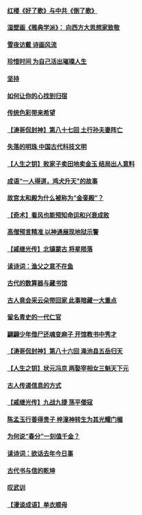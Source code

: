 #### [红楼《好了歌》与中共《倒了歌》](../pages/prog647/a103387415.md) 
#### [湿壁画《雅典学派》： 向西方大思想家致敬](../pages/prog647/a103387334.md) 
#### [雪夜访戴 诗画风流](../pages/prog647/a103387289.md) 
#### [珍惜时间 为自己活出璀璨人生](../pages/prog647/a103386288.md) 
#### [坚持](../pages/prog647/a103386143.md) 
#### [如何让你的心找到归宿](../pages/prog647/a103385386.md) 
#### [传统色彩带来希望](../pages/prog647/a103385366.md) 
#### [【涛哥侃封神】第八十七回 土行孙夫妻阵亡](../pages/prog647/a103384801.md) 
#### [失落的明珠 中国古代科技文明](../pages/prog647/a103384282.md) 
#### [【人生之钥】败家子卖田地卖金玉 结局出人意料](../pages/prog647/a103384205.md) 
#### [成语“一人得道，鸡犬升天”的故事](../pages/prog647/a103383159.md) 
#### [故宫太和殿为什么被称为“金銮殿”？](../pages/prog647/a103383155.md) 
#### [【奇术】看风也能预知命运和兴衰成败](../pages/prog647/a103382268.md) 
#### [高僧预言精准 以神通展现地狱示警](../pages/prog647/a103382179.md) 
#### [【戚继光传】北镇蒙古 将星陨落](../pages/prog647/a103381332.md) 
#### [读诗词：渔父之意不在鱼](../pages/prog647/a103381322.md) 
#### [古代的数算器与藏书馆](../pages/prog647/a103380339.md) 
#### [古人竟会采云朵带回家 此事暗藏一大重点](../pages/prog647/a103380310.md) 
#### [留名青史的一代仁官](../pages/prog647/a103379377.md) 
#### [翩翩少年借尸还魂变麻子 开馆教书中秀才](../pages/prog647/a103379364.md) 
#### [【涛哥侃封神】第八十六回 渑池县五岳归天](../pages/prog647/a103378653.md) 
#### [【人生之钥】状元冯京 两娶宰相女三魁天下元](../pages/prog647/a103377963.md) 
#### [古人传递信息的方式](../pages/prog647/a103377945.md) 
#### [【戚继光传】九战九捷 荡平倭寇](../pages/prog647/a103377018.md) 
#### [陈孟玉行善得贵子 梓潼神转生为其光耀门楣](../pages/prog647/a103376992.md) 
#### [为何说“春分”一刻值千金？](../pages/prog647/a103376294.md) 
#### [读诗词：欲话去年今日事](../pages/prog647/a103376287.md) 
#### [古代书与信的乾坤](../pages/prog647/a103375131.md) 
#### [叹武训](../pages/prog647/a103375128.md) 
#### [【漫谈成语】单衣顺母](../pages/prog647/a103374428.md) 
